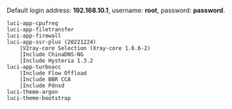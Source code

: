Default login address: **192.168.10.1**, username: **root**, password: **password**.

```
luci-app-cpufreq
luci-app-filetransfer
luci-app-firewall
luci-app-ssr-plus (20221224)
    |V2ray-core Selection (Xray-core 1.6.6-2)
    |Include ChinaDNS-NG
    |Include Hysteria 1.3.2
luci-app-turboacc
    |Include Flow Offload
    |Include BBR CCA
    |Include Pdnsd
luci-theme-argon
luci-theme-bootstrap
```

